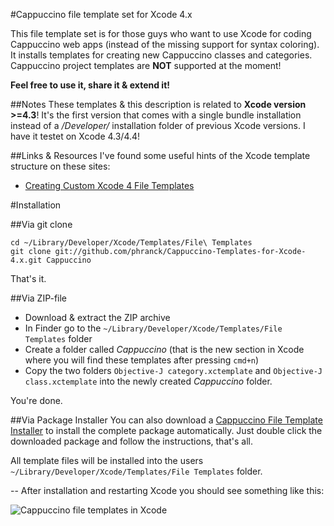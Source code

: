#Cappuccino file template set for Xcode 4.x

This file template set is for those guys who want to use Xcode for coding Cappuccino web apps (instead of the missing support for syntax coloring). It installs templates for creating new Cappuccino classes and categories. Cappuccino project templates are **NOT** supported at the moment!

**Feel free to use it, share it & extend it!**


##Notes
These templates & this description is related to **Xcode version >=4.3**! It's the first version that comes with a single bundle installation instead of a */Developer/* installation folder of previous Xcode versions. I have it testet on Xcode 4.3/4.4!

##Links & Resources
I've found some useful hints of the Xcode template structure on these sites:

- [Creating Custom Xcode 4 File Templates](http://meandmark.com/blog/2011/11/creating-custom-xcode-4-file-templates/)


#Installation

##Via git clone

	cd ~/Library/Developer/Xcode/Templates/File\ Templates
	git clone git://github.com/phranck/Cappuccino-Templates-for-Xcode-4.x.git Cappuccino

That's it.


##Via ZIP-file
- Download & extract the ZIP archive
- In Finder go to the `~/Library/Developer/Xcode/Templates/File Templates` folder
- Create a folder called *Cappuccino* (that is the new section in Xcode where you will find these templates after pressing `cmd+n`)
- Copy the two folders `Objective-J category.xctemplate` and `Objective-J class.xctemplate` into the newly created *Cappuccino* folder.

You're done.


##Via Package Installer
You can also download a [Cappuccino File Template Installer](https://dl.dropboxusercontent.com/u/34133216/WebFiles/Github/Cappuccino%20File%20Templates%20For%20Xcode%20-%20v1.3.4.pkg.zip) to install the complete package automatically. Just double click the downloaded package and follow the instructions, that's all.

All template files will be installed into the users `~/Library/Developer/Xcode/Templates/File Templates` folder.

--
After installation and restarting Xcode you should see something like this:

![Cappuccino file templates in Xcode](https://dl.dropboxusercontent.com/u/34133216/WebImages/Github/CappuccinoFileTemplatesForXcode.png)
